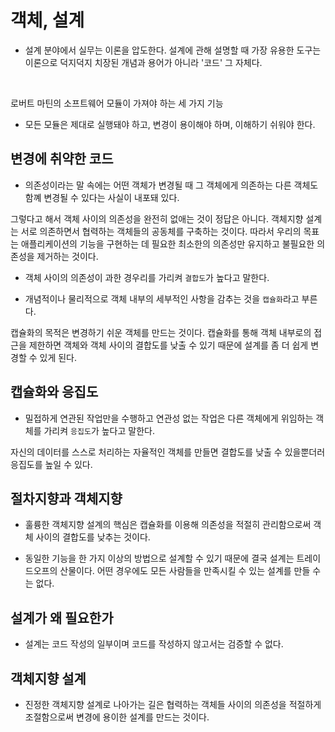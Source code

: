 # 객체, 설계

- 설계 분야에서 실무는 이론을 압도한다. 설계에 관해 설명할 때 가장 유용한 도구는 이론으로 덕지덕지 치장된 개념과 용어가 아니라 '코드' 그 자체다.

<br />

로버트 마틴의 소프트웨어 모듈이 가져야 하는 세 가지 기능

- 모든 모듈은 제대로 실행돼야 하고, 변경이 용이해야 하며, 이해하기 쉬워야 한다.

## 변경에 취약한 코드

- 의존성이라는 말 속에는 어떤 객체가 변경될 때 그 객체에게 의존하는 다른 객체도 함꼐 변경될 수 있다는 사실이 내포돼 있다.

그렇다고 해서 객체 사이의 의존성을 완전히 없애는 것이 정답은 아니다.
객체지향 설계는 서로 의존하면서 협력하는 객체들의 공동체를 구축하는 것이다.
따라서 우리의 목표는 애플리케이션의 기능을 구현하는 데 필요한 최소한의 의존성만 유지하고 불필요한 의존성을 제거하는 것이다.

- 객체 사이의 의존성이 과한 경우리를 가리켜 `결합도`가 높다고 말한다.

- 개념적이나 물리적으로 객체 내부의 세부적인 사항을 감추는 것을 `캡슐화`라고 부른다.

캡슐화의 목적은 변경하기 쉬운 객체를 만드는 것이다.
캡슐화를 통해 객체 내부로의 접근을 제한하면 객체와 객체 사이의 결합도를 낮출 수 있기 때문에 설계를 좀 더 쉽게 변경할 수 있게 된다.

## 캡슐화와 응집도

- 밀접하게 연관된 작업만을 수행하고 연관성 없는 작업은 다른 객체에게 위임하는 객체를 가리켜 `응집도`가 높다고 말한다.

자신의 데이터를 스스로 처리하는 자율적인 객체를 만들면 결합도를 낮출 수 있을뿐더러 응집도를 높일 수 있다.

## 절차지향과 객체지향

- 훌륭한 객체지향 설계의 핵심은 캡슐화를 이용해 의존성을 적절히 관리함으로써 객체 사이의 결합도를 낮추는 것이다.

- 동일한 기능을 한 가지 이상의 방법으로 설계할 수 있기 때문에 결국 설계는 트레이드오프의 산물이다. 어떤 경우에도 모든 사람들을 만족시킬 수 있는 설계를 만들 수는 없다.

## 설계가 왜 필요한가

- 설계는 코드 작성의 일부이며 코드를 작성하지 않고서는 검증할 수 없다.

## 객체지향 설계

- 진정한 객체지향 설계로 나아가는 길은 협력하는 객체들 사이의 의존성을 적절하게 조절함으로써 변경에 용이한 설계를 만드는 것이다.
